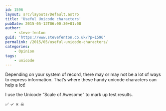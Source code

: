 ```yaml
---
id: 1596
layout: src/layouts/Default.astro
title: 'Useful Unicode characters'
pubDate: 2015-05-12T06:00:30+01:00
author:
    - steve-fenton
guid: 'https://www.stevefenton.co.uk/?p=1596'
permalink: /2015/05/useful-unicode-characters/
categories:
    - Opinion
tags:
    - unicode
---
```


Depending on your system of record, there may or may not be a lot of ways to express information. That’s where these handy unicode characters can help a lot!

I use the Unicode “Scale of Awesome” to mark up test results.

✅ ✓ ✗ ☠